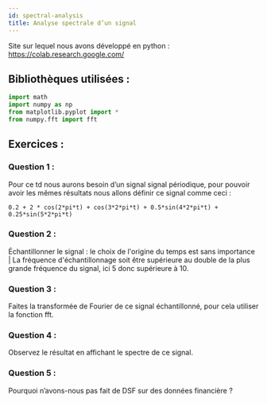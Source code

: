 ```yaml
---
id: spectral-analysis
title: Analyse spectrale d’un signal
---
```


Site sur lequel nous avons développé en python : https://colab.research.google.com/ 

## Bibliothèques utilisées : 

```python
import math 
import numpy as np 
from matplotlib.pyplot import * 
from numpy.fft import fft  
```
## Exercices :
 
### Question 1 : 
Pour ce td nous aurons besoin d’un signal signal périodique, pour pouvoir avoir les mêmes résultats nous allons définir ce signal comme ceci : 
```
0.2 + 2 * cos(2*pi*t) + cos(3*2*pi*t) + 0.5*sin(4*2*pi*t) + 0.25*sin(5*2*pi*t)
```

### Question 2 :
Échantillonner le signal : le choix de l'origine du temps est sans importance | La fréquence d'échantillonnage soit être supérieure au double de la plus grande fréquence du signal, ici 5 donc supérieure à 10.

### Question 3 :
Faites la transformée de Fourier de ce signal échantillonné, pour cela utiliser la fonction fft.

### Question 4 :
Observez le résultat en affichant le spectre de ce signal. 

### Question 5 :
Pourquoi n’avons-nous pas fait de DSF sur des données financière ?